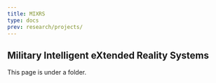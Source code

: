 ```yaml
---
title: MIXRS
type: docs
prev: research/projects/
---
```


## Military Intelligent eXtended Reality Systems

This page is under a folder.
